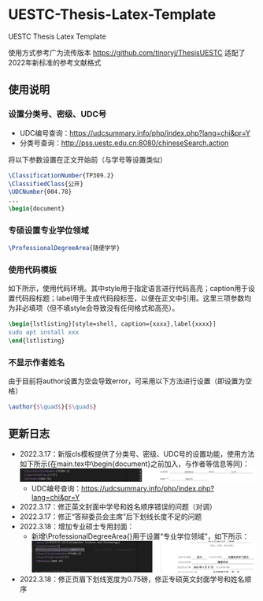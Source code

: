 # UESTC-Thesis-Latex-Template
UESTC Thesis Latex Template

使用方式参考广为流传版本 https://github.com/tinoryj/ThesisUESTC
适配了2022年新标准的参考文献格式

## 使用说明

### 设置分类号、密级、UDC号

* UDC编号查询：https://udcsummary.info/php/index.php?lang=chi&pr=Y
* 分类号查询：http://pss.uestc.edu.cn:8080/chineseSearch.action

将以下参数设置在正文开始前（与学号等设置类似）
```tex
\ClassificationNumber{TP309.2}
\ClassifiedClass{公开}
\UDCNumber{004.78}
... 
\begin{document}
```

### 专硕设置专业学位领域

```tex
\ProfessionalDegreeArea{随便学学}
```

### 使用代码模板

如下所示，使用代码环境。其中style用于指定语言进行代码高亮；caption用于设置代码段标题；label用于生成代码段标签，以便在正文中引用。这里三项参数均为非必填项（但不填style会导致没有任何格式和高亮）。

```tex
\begin{lstlisting}[style=shell, caption={xxxx},label{xxxx}]
sudo apt install xxx
\end{lstlisting}
```

### 不显示作者姓名

由于目前将author设置为空会导致error，可采用以下方法进行设置（即设置为空格）

```tex
\author{$\quad$}{$\quad$}
```

## 更新日志
* 2022.3.17：新版cls模板提供了分类号、密级、UDC号的设置功能，使用方法如下所示(在main.tex中\begin{document}之前加入，与作者等信息等同)：
  ![UDC](pic/UDCID.png)
  * UDC编号查询：https://udcsummary.info/php/index.php?lang=chi&pr=Y
* 2022.3.17：修正英文封面中学号和姓名顺序错误的问题（对调）
* 2022.3.17：修正“答辩委员会主席”后下划线长度不足的问题
* 2022.3.18：增加专业硕士专用封面：
  * 新增\ProfessionalDegreeArea{}用于设置“专业学位领域”，如下所示：
  ![UDC](pic/promaster.png)
* 2022.3.18：修正页眉下划线宽度为0.75磅，修正专硕英文封面学号和姓名顺序